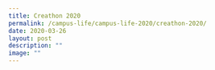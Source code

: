 ```yaml
---
title: Creathon 2020
permalink: /campus-life/campus-life-2020/creathon-2020/
date: 2020-03-26
layout: post
description: ""
image: ""
---
```

